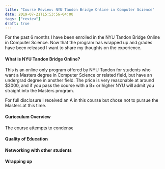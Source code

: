 ```yaml
---
title: "Course Review: NYU Tandon Bridge Online in Computer Science"
date: 2019-07-21T15:53:56-04:00
tags: ["review"]
draft: true
---
```


For the past 6 months I have been enrolled in the NYU Tandon Bridge Online in Computer Science.
Now that the program has wrapped up and grades have been released I want to share my thoughts
on the experience.

#### What is NYU Tandon Bridge Online?

This is an online only program offered by NYU Tandon for students who want a Masters degree
in Computer Science or related field, but have an undergrad degree in another field. The price
is very reasonable at around $3000, and if you pass the course with a B+ or higher NYU will
admit you straight into the Masters program.

For full disclosure I received an A in this course but chose not to pursue the Masters at this
time.

#### Curicculum Overview

The course attempts to condense

#### Quality of Education


#### Networking with other students


#### Wrapping up

